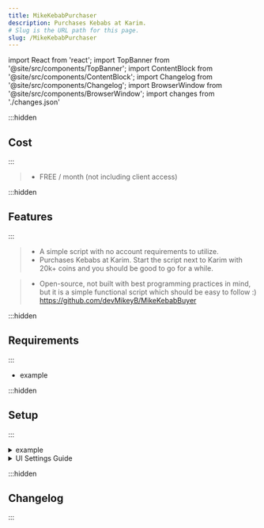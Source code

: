 ```yaml
---
title: MikeKebabPurchaser
description: Purchases Kebabs at Karim.
# Slug is the URL path for this page.
slug: /MikeKebabPurchaser
---
```


import React from 'react';
import TopBanner from '@site/src/components/TopBanner';
import ContentBlock from '@site/src/components/ContentBlock';
import Changelog from '@site/src/components/Changelog';
import BrowserWindow from '@site/src/components/BrowserWindow';
import changes from './changes.json'

<TopBanner title="MikeKebabPurchaser" version="v1.0.6" skill="Necromancy">
</TopBanner>

:::hidden

## Cost

:::

<ContentBlock title="Cost">

> - FREE / month (not including client access)

</ContentBlock>

:::hidden

## Features

:::

<ContentBlock title="Features">

> - A simple script with no account requirements to utilize.
> - Purchases Kebabs at Karim. Start the script next to Karim with 20k+ coins and you should be good to go for a while.

> - Open-source, not built with best programming practices in mind, but it is a simple functional script which should be easy to follow :)
>   https://github.com/devMikeyB/MikeKebabBuyer

</ContentBlock>

:::hidden

## Requirements

:::
<ContentBlock title="Requirements">

- example

</ContentBlock>

:::hidden

## Setup

:::
<ContentBlock title="Setup">

<details>
<summary>example</summary>

- example

</details>

<details>
<summary>UI Settings Guide</summary>

- example

</details>

</ContentBlock>

:::hidden

## Changelog

:::

<Changelog changes={changes}>

</Changelog>
